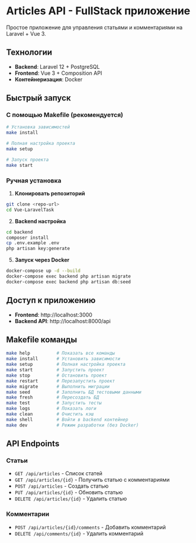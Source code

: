 
# Articles API - FullStack приложение

Простое приложение для управления статьями и комментариями на Laravel + Vue 3.

## Технологии

- **Backend**: Laravel 12 + PostgreSQL
- **Frontend**: Vue 3 + Composition API
- **Контейнеризация**: Docker

## Быстрый запуск

### С помощью Makefile (рекомендуется)

```bash
# Установка зависимостей
make install

# Полная настройка проекта
make setup

# Запуск проекта
make start
```

### Ручная установка

1. **Клонировать репозиторий**
```bash
git clone <repo-url>
cd Vue-LaravelTask
```

2. **Backend настройка**
```bash
cd backend
composer install
cp .env.example .env
php artisan key:generate
```

5. **Запуск через Docker**
```bash
docker-compose up -d --build
docker-compose exec backend php artisan migrate
docker-compose exec backend php artisan db:seed
```

## Доступ к приложению

- **Frontend**: http://localhost:3000
- **Backend API**: http://localhost:8000/api

## Makefile команды

```bash
make help          # Показать все команды
make install       # Установить зависимости
make setup         # Полная настройка проекта
make start         # Запустить проект
make stop          # Остановить проект
make restart       # Перезапустить проект
make migrate       # Выполнить миграции
make seed          # Заполнить БД тестовыми данными
make fresh         # Пересоздать БД
make test          # Запустить тесты
make logs          # Показать логи
make clean         # Очистить кэш
make shell         # Войти в backend контейнер
make dev           # Режим разработки (без Docker)
```

## API Endpoints

### Статьи
- `GET /api/articles` - Список статей
- `GET /api/articles/{id}` - Получить статью с комментариями  
- `POST /api/articles` - Создать статью
- `PUT /api/articles/{id}` - Обновить статью
- `DELETE /api/articles/{id}` - Удалить статью

### Комментарии
- `POST /api/articles/{id}/comments` - Добавить комментарий
- `DELETE /api/comments/{id}` - Удалить комментарий